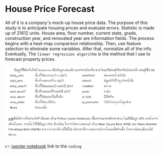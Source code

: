 
# House Price Forecast

All of it is a company's mock-up house price data. The purpose of this study is to anticipate housing prices and evaluate errors. Statistic is made up of 21612 units. House area, floor number, current state, grade, construction year, and renovated year are information fields. The process begins with a heat-map comparison relationship. Then, use feature selection to eliminate some variables. After that, normalize all of the info. Eventually, The ```linear regression algorithm``` is the method that I use to forecast property prices.

![image](pictures/question.JPG)

👉 [jupyter notebook](https://github.com/tan-koo/House-Price-Forecast/blob/master/jupyter/house.ipynb) link to the ```coding```